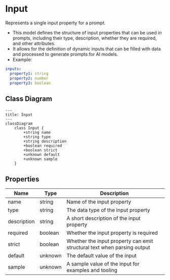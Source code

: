 # Input

Represents a single input property for a prompt.
* This model defines the structure of input properties that can be used in prompts,
including their type, description, whether they are required, and other attributes.
* It allows for the definition of dynamic inputs that can be filled with data
and processed to generate prompts for AI models.
* Example:
```yaml
inputs:
  property1: string
  property2: number
  property3: boolean
```

## Class Diagram

```mermaid
---
title: Input
---
classDiagram
    class Input {
        +string name
        +string type
        +string description
        +boolean required
        +boolean strict
        +unknown default
        +unknown sample
    }
```





## Properties

| Name | Type | Description |
| ---- | ---- | ----------- |
| name | string | Name of the input property  |
| type | string | The data type of the input property  |
| description | string | A short description of the input property  |
| required | boolean | Whether the input property is required  |
| strict | boolean | Whether the input property can emit structural text when parsing output  |
| default | unknown | The default value of the input  |
| sample | unknown | A sample value of the input for examples and tooling  |



